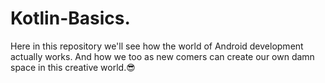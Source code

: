 # Kotlin-Basics.
Here in this repository we'll see how the world of Android development actually works. And how we too as new comers can create our own damn space in this creative world.😎
